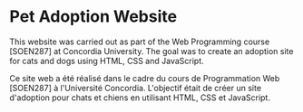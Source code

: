 # Pet Adoption Website

This website was carried out as part of the Web Programming course [SOEN287] at Concordia University. The goal was to create an adoption site for cats and dogs using HTML, CSS and JavaScript.




Ce site web a été réalisé dans le cadre du cours de Programmation Web [SOEN287] à l'Université Concordia. L'objectif était de créer un site d'adoption pour chats et chiens en utilisant HTML, CSS et JavaScript.
